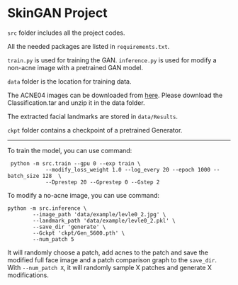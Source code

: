 # SkinGAN Project

`src` folder includes all the project codes. 

All the needed packages are listed in `requirements.txt`.

`train.py` is used for training the GAN. 
`inference.py` is used for modify a non-acne image with a pretrained GAN model.

`data` folder is the location for training data.

The ACNE04 images can be downloaded from [here](https://drive.google.com/drive/folders/18yJcHXhzOv7H89t-Lda6phheAicLqMuZ?usp=sharing).
Please download the Classification.tar and unzip it in the data folder.

The extracted facial landmarks are stored in `data/Results`.

`ckpt` folder contains a checkpoint of a pretrained Generator.

----------------------------------------------------
To train the model, you can use command: 

```
 python -m src.train --gpu 0 --exp train \
            --modify_loss_weight 1.0 --log_every 20 --epoch 1000 --batch_size 128  \
            --Dprestep 20 --Gprestep 0 --Gstep 2
```

To modify a no-acne image, you can use command:

```
python -m src.inference \
        --image_path 'data/example/levle0_2.jpg' \
        --landmark_path 'data/example/levle0_2.pkl' \
        --save_dir 'generate' \
        --Gckpt 'ckpt/Gen_5600.pth' \
        --num_patch 5
```
It will randomly choose a patch, add acnes to the patch and save the modified full face image and a patch comparison graph to the `save_dir`. With `--num_patch X`, it will randomly sample X patches and generate X modifications.


